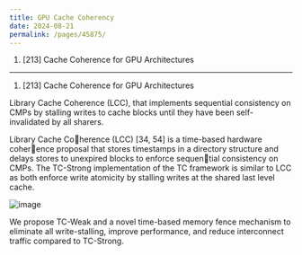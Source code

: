 ```yaml
---
title: GPU Cache Coherency
date: 2024-08-21
permalink: /pages/45875/
---
```


1. [213] Cache Coherence for GPU Architectures

---

1. [213] Cache Coherence for GPU Architectures

Library Cache Coherence (LCC), that implements sequential consistency on CMPs by stalling writes to cache blocks until they have been self-invalidated by all sharers.

Library Cache Coherence (LCC) [34, 54] is a time-based hardware coherence proposal that stores timestamps in a directory structure and delays stores to unexpired blocks to enforce sequential consistency on CMPs. The TC-Strong implementation
of the TC framework is similar to LCC as both enforce write atomicity by stalling writes at the shared last level cache.

![image](https://github.com/user-attachments/assets/3e7e13cc-7d64-4234-897b-03754489dd1f)

We propose TC-Weak and a novel time-based memory fence mechanism to eliminate all write-stalling, improve performance, and reduce interconnect traffic compared to TC-Strong.
